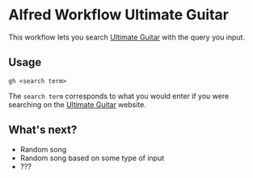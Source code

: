 # Alfred Workflow Ultimate Guitar
This workflow lets you search [Ultimate Guitar](ultimate-guitar.com) with the query you input. 

## Usage
```
gh <search term>
```
The `search term` corresponds to what you would enter if you were searching on the [Ultimate Guitar](ultimate-guitar.com) website.

## What's next?
* Random song
* Random song based on some type of input
* ???


